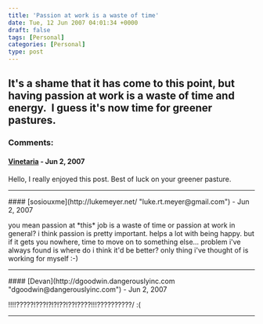 ```yaml
---
title: 'Passion at work is a waste of time'
date: Tue, 12 Jun 2007 04:01:34 +0000
draft: false
tags: [Personal]
categories: [Personal]
type: post
---
```


It's a shame that it has come to this point, but having passion at work is a waste of time and energy.  I guess it's now time for greener pastures.
---
### Comments:
#### [Vinetaria](http://www.problematicprogrammer.com/ "vince@problematicprogrammer.com") - <time datetime="2007-06-12 08:44:48">Jun 2, 2007</time>

Hello, I really enjoyed this post. Best of luck on your greener pasture.
<hr />
#### [sosiouxme](http://lukemeyer.net/ "luke.rt.meyer@gmail.com") - <time datetime="2007-06-12 09:34:43">Jun 2, 2007</time>

you mean passion at \*this\* job is a waste of time or passion at work in general? i think passion is pretty important. helps a lot with being happy. but if it gets you nowhere, time to move on to something else... problem i've always found is where do i think it'd be better? only thing i've thought of is working for myself :-)
<hr />
#### [Devan](http://dgoodwin.dangerouslyinc.com "dgoodwin@dangerouslyinc.com") - <time datetime="2007-06-12 07:39:28">Jun 2, 2007</time>

!!!!?????!???!?!?!??!??!????!!!??????????/ :(
<hr />

